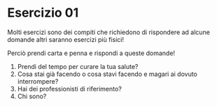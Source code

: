 
# Esercizio 01 

Molti esercizi sono dei compiti che richiedono di rispondere ad alcune domande altri saranno esercizi più fisici!

Perciò prendi carta e penna e rispondi a queste domande!

 1.  Prendi del tempo per curare la tua salute?
 2. Cosa stai già facendo o cosa stavi facendo e magari ai dovuto interrompere?
 3. Hai dei professionisti di riferimento?
 4. Chi sono?


<!--stackedit_data:
eyJoaXN0b3J5IjpbLTg5MTU2MzgxN119
-->